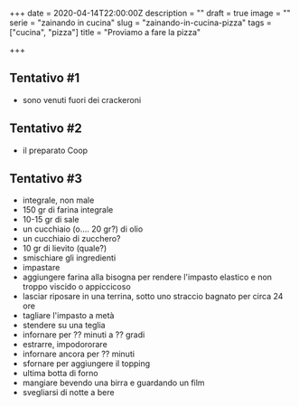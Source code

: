 +++
date = 2020-04-14T22:00:00Z
description = ""
draft = true
image = ""
serie = "zainando in cucina"
slug = "zainando-in-cucina-pizza"
tags = ["cucina", "pizza"]
title = "Proviamo a fare la pizza"

+++
## Tentativo #1

* sono venuti fuori dei crackeroni

## Tentativo #2

* il preparato Coop

## Tentativo #3

* integrale, non male
* 150 gr di farina integrale
* 10-15 gr di sale
* un cucchiaio (o.... 20 gr?) di olio
* un cucchiaio di zucchero?
* 10 gr di lievito (quale?)
* smischiare gli ingredienti
* impastare
* aggiungere farina alla bisogna per rendere l'impasto elastico e non troppo viscido o appiccicoso
* lasciar riposare in una terrina, sotto uno straccio bagnato per circa 24 ore
* tagliare l'impasto a metà
* stendere su una teglia
* infornare per ?? minuti a ?? gradi
* estrarre, impodororare
* infornare ancora per ?? minuti
* sfornare per aggiungere il topping
* ultima botta di forno
* mangiare bevendo una birra e guardando un film
* svegliarsi di notte a bere